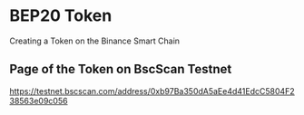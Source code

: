 
# BEP20 Token

Creating a Token on the Binance Smart Chain


## Page of the Token on BscScan Testnet

https://testnet.bscscan.com/address/0xb97Ba350dA5aEe4d41EdcC5804F238563e09c056

  